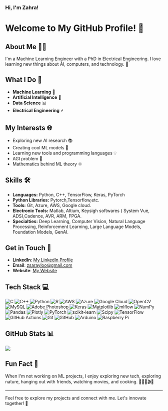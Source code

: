 ### Hi, I'm Zahra!

# Welcome to My GitHub Profile! 👋

## About Me 💁‍♀️
I'm a Machine Learning Engineer with a PhD in Electrical Engineering. I love learning new things about AI, computers, and technology. 🌟

## What I Do 💼
- **Machine Learning** 🤖
- **Artificial Intelligence** 🧠
- **Data Science** 📊
- **Electrical Engineering** ⚡

## My Interests 🌐
- Exploring new AI research 📚
- Creating cool ML models 🚀
- Learning new tools and programming languages 💡
- AGI problem :brain:
- Mathematics behind ML theory :infinity:

## Skills 🛠️
- **Languages:** Python, C++, TensorFlow, Keras, PyTorch
- **Python Libraries:** Pytorch,Tensorflow,etc.
- **Tools:** Git, Azure, AWS, Google cloud.
- **Electronic Tools:** Matlab, Altium, Keysigh softwares ( System Vue, ADS),Cadence, AVR, ARM, FPGA.
- **Specialties:** Deep Learning, Computer Vision, Natural Language Processing, Reinforcement Learning, Large Language Models, Foundation Models, GenAI. 

## Get in Touch 🤝
- **LinkedIn**: [My LinkedIn Profile](https://www.linkedin.com/in/zahra-sarayloo/)
- **Email**: [ zsarayloo@gmail.com ](mailto:zsarayloo@gmail.com)
- **Website**: [My Website](https://sites.google.com/view/zahrasarayloo/home)

## Tech Stack 💻 
![C](https://img.shields.io/badge/c-%2300599C.svg?style=for-the-badge&logo=c&logoColor=white) ![C++](https://img.shields.io/badge/c++-%2300599C.svg?style=for-the-badge&logo=c%2B%2B&logoColor=white) ![Python](https://img.shields.io/badge/python-3670A0?style=for-the-badge&logo=python&logoColor=ffdd54) ![R](https://img.shields.io/badge/r-%23276DC3.svg?style=for-the-badge&logo=r&logoColor=white) ![AWS](https://img.shields.io/badge/AWS-%23FF9900.svg?style=for-the-badge&logo=amazon-aws&logoColor=white) ![Azure](https://img.shields.io/badge/azure-%230072C6.svg?style=for-the-badge&logo=microsoftazure&logoColor=white) ![Google Cloud](https://img.shields.io/badge/GoogleCloud-%234285F4.svg?style=for-the-badge&logo=google-cloud&logoColor=white) ![OpenCV](https://img.shields.io/badge/opencv-%23white.svg?style=for-the-badge&logo=opencv&logoColor=white) ![MySQL](https://img.shields.io/badge/mysql-4479A1.svg?style=for-the-badge&logo=mysql&logoColor=white) ![Adobe Photoshop](https://img.shields.io/badge/adobe%20photoshop-%2331A8FF.svg?style=for-the-badge&logo=adobe%20photoshop&logoColor=white) ![Keras](https://img.shields.io/badge/Keras-%23D00000.svg?style=for-the-badge&logo=Keras&logoColor=white) ![Matplotlib](https://img.shields.io/badge/Matplotlib-%23ffffff.svg?style=for-the-badge&logo=Matplotlib&logoColor=black) ![mlflow](https://img.shields.io/badge/mlflow-%23d9ead3.svg?style=for-the-badge&logo=numpy&logoColor=blue) ![NumPy](https://img.shields.io/badge/numpy-%23013243.svg?style=for-the-badge&logo=numpy&logoColor=white) ![Pandas](https://img.shields.io/badge/pandas-%23150458.svg?style=for-the-badge&logo=pandas&logoColor=white) ![Plotly](https://img.shields.io/badge/Plotly-%233F4F75.svg?style=for-the-badge&logo=plotly&logoColor=white) ![PyTorch](https://img.shields.io/badge/PyTorch-%23EE4C2C.svg?style=for-the-badge&logo=PyTorch&logoColor=white) ![scikit-learn](https://img.shields.io/badge/scikit--learn-%23F7931E.svg?style=for-the-badge&logo=scikit-learn&logoColor=white) ![Scipy](https://img.shields.io/badge/SciPy-%230C55A5.svg?style=for-the-badge&logo=scipy&logoColor=%white) ![TensorFlow](https://img.shields.io/badge/TensorFlow-%23FF6F00.svg?style=for-the-badge&logo=TensorFlow&logoColor=white) ![GitHub Actions](https://img.shields.io/badge/github%20actions-%232671E5.svg?style=for-the-badge&logo=githubactions&logoColor=white) ![Git](https://img.shields.io/badge/git-%23F05033.svg?style=for-the-badge&logo=git&logoColor=white) ![GitHub](https://img.shields.io/badge/github-%23121011.svg?style=for-the-badge&logo=github&logoColor=white) ![Arduino](https://img.shields.io/badge/-Arduino-00979D?style=for-the-badge&logo=Arduino&logoColor=white) ![Raspberry Pi](https://img.shields.io/badge/-RaspberryPi-C51A4A?style=for-the-badge&logo=Raspberry-Pi)
## GitHub Stats 📊
![](https://github-readme-streak-stats.herokuapp.com/?user=zsarayloo&theme=tokyonight&hide_border=false)<br/>

## Fun Fact 🎉
When I'm not working on ML projects, I enjoy exploring new tech, exploring nature, hanging out with friends, watching movies, and cooking. 🌳👯‍♀️🎬🍲

---

Feel free to explore my projects and connect with me. Let's innovate together! 🚀

<!-- Proudly created with GPRM ( https://gprm.itsvg.in ) -->









